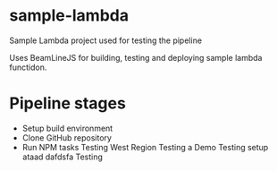 # sample-lambda
Sample Lambda project used for testing the pipeline

Uses BeamLineJS for building, testing and deploying sample lambda functidon.

# Pipeline stages
* Setup build environment
* Clone GitHub repository
* Run NPM tasks
Testing West Region
Testing a Demo
Testing setup
ataad
dafdsfa
Testing
